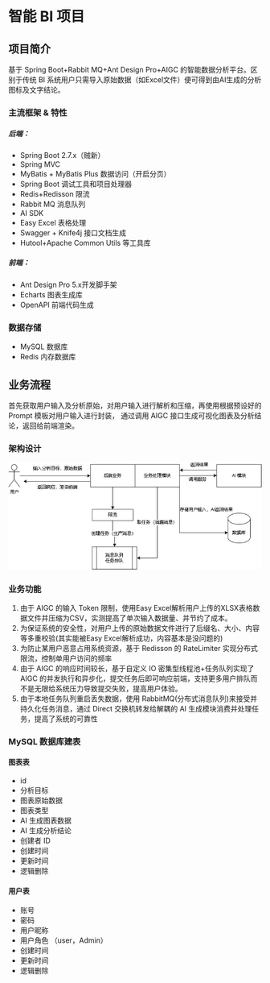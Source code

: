 # 智能 BI 项目

## 项目简介
基于 Spring Boot+Rabbit MQ+Ant Design Pro+AIGC 的智能数据分析平台。区别于传统 BI 系统用户只需导入原始数据（如Excel文件）便可得到由AI生成的分析图标及文字结论。

### 主流框架 & 特性

##### 后端：
- Spring Boot 2.7.x（贼新）
- Spring MVC
- MyBatis + MyBatis Plus 数据访问（开启分页）
- Spring Boot 调试工具和项目处理器
- Redis+Redisson 限流
- Rabbit MQ 消息队列
- AI SDK
- Easy Excel 表格处理
- Swagger + Knife4j 接口文档生成
- Hutool+Apache Common Utils 等工具库

##### 前端：

- Ant Design Pro 5.x开发脚手架
- Echarts 图表生成库
- OpenAPI 前端代码生成

### 数据存储

- MySQL 数据库
- Redis 内存数据库

## 业务流程

首先获取用户输入及分析原始，对用户输入进行解析和压缩，再使用根据预设好的 Prompt 模板对用户输入进行封装，
通过调用 AIGC 接口生成可视化图表及分析结论，返回给前端渲染。

### 架构设计

![BI 系统架构.drawio.png](https://raw.githubusercontent.com/shilinx759/mybi-backend/master/doc/BI%20%E7%B3%BB%E7%BB%9F%E6%9E%B6%E6%9E%84.drawio.png)

### 业务功能

1. 由于 AIGC 的输入 Token 限制，使用Easy Excel解析用户上传的XLSX表格数据文件并压缩为CSV，实测提高了单次输入数据量、并节约了成本。
2. 为保证系统的安全性，对用户上传的原始数据文件进行了后缀名、大小、内容等多重校验(其实能被Easy Excel解析成功，内容基本是没问题的)
3. 为防止某用户恶意占用系统资源，基于 Redisson 的 RateLimiter 实现分布式限流，控制单用户访问的频率
4. 由于 AIGC 的响应时间较长，基于自定义 IO 密集型线程池+任务队列实现了AIGC 的并发执行和异步化，提交任务后即可响应前端，支持更多用户排队而不是无限给系统压力导致提交失败，提高用户体验。
5. 由于本地任务队列重启丢失数据，使用 RabbitMQ(分布式消息队列)来接受并持久化任务消息，通过 Direct 交换机转发给解耦的 AI 生成模块消费并处理任务，提高了系统的可靠性



### MySQL 数据库建表

#### 图表表
- id
- 分析目标
- 图表原始数据
- 图表类型
- AI 生成图表数据
- AI 生成分析结论
- 创建者 ID
- 创建时间
- 更新时间
- 逻辑删除

#### 用户表
- 账号
- 密码
- 用户昵称
- 用户角色 （user，Admin）
- 创建时间
- 更新时间
- 逻辑删除

